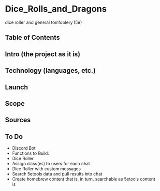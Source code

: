 # Dice_Rolls_and_Dragons
dice roller and general tomfoolery (5e)
## Table of Contents
## Intro (the project as it is)
## Technology (languages, etc.)
## Launch
## Scope
## Sources


## To Do
- Discord Bot
- Functions to Build:
- Dice Roller
- Assign class(es) to users for each chat
- Dice Roller with custom messages
- Search 5etools data and pull results into chat
- Create homebrew content that is, in turn, searchable as 5etools content is
